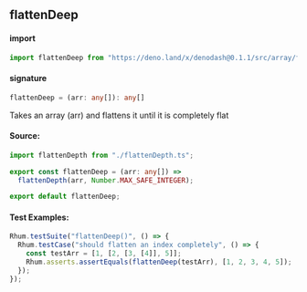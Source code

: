 ## flattenDeep

#### import

```typescript
import flattenDeep from "https://deno.land/x/denodash@0.1.1/src/array/flattenDeep.ts";
```

#### signature

```typescript
flattenDeep = (arr: any[]): any[]
```

Takes an array (arr) and flattens it until it is completely flat

#### Source:

```typescript
import flattenDepth from "./flattenDepth.ts";

export const flattenDeep = (arr: any[]) =>
  flattenDepth(arr, Number.MAX_SAFE_INTEGER);

export default flattenDeep;
```

#### Test Examples:

```typescript
Rhum.testSuite("flattenDeep()", () => {
  Rhum.testCase("should flatten an index completely", () => {
    const testArr = [1, [2, [3, [4]], 5]];
    Rhum.asserts.assertEquals(flattenDeep(testArr), [1, 2, 3, 4, 5]);
  });
});
```
